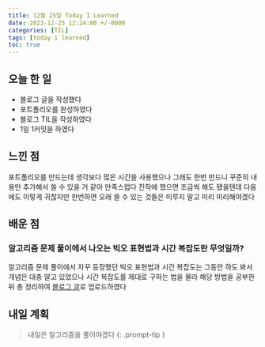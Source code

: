 ```yaml
---
title: 12월 25일 Today I Learned
date: 2023-12-25 12:24:00 +/-0000
categories: [TIL]
tags: [today i learned]
toc: true
---
```


## 오늘 한 일

* 블로그 글을 작성했다
* 포트폴리오를 완성하였다
* 블로그 TIL을 작성하였다
* 1일 1커밋을 하였다

## 느낀 점

포트폴리오를 만드는데 생각보다 많은 시간을 사용했으나 그래도 한번 만드니 꾸준히 내용만 추가해서 쓸 수 있을 거 같아 만족스럽다 진작에 했으면 조금씩 해도 됐을텐데 다음에도 이렇게 귀찮지만 한번하면 오래 쓸 수 있는 것들은 미루지 말고 미리 미리해야겠다

## 배운 점

### 알고리즘 문제 풀이에서 나오는 빅오 표현법과 시간 복잡도란 무엇일까?

알고리즘 문제 풀이에서 자꾸 등장했던 빅오 표현법과 시간 복잡도는 그동안 하도 봐서 개념은 대충 알고 있었으나 시간 복잡도를 제대로 구하는 법을 몰라 해당 방법을 공부한 뒤 총 정리하여 [블로그 글]()로 업로드하였다

## 내일 계획

> 내일은 알고리즘을 풀어야겠다
{: .prompt-tip }

